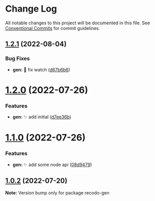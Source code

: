 # Change Log

All notable changes to this project will be documented in this file.
See [Conventional Commits](https://conventionalcommits.org) for commit guidelines.

## [1.2.1](https://github.com/ZxBing0066/recodo/compare/recodo-gen@1.2.0...recodo-gen@1.2.1) (2022-08-04)


### Bug Fixes

* **gen:** 🐞 fix watch ([d67b6b6](https://github.com/ZxBing0066/recodo/commit/d67b6b6bc3a8c3b62fb3700b90f145ce75b73def))





# [1.2.0](https://github.com/ZxBing0066/recodo/compare/recodo-gen@1.1.0...recodo-gen@1.2.0) (2022-07-26)


### Features

* **gen:** ✨ add initial ([d7ee36b](https://github.com/ZxBing0066/recodo/commit/d7ee36b3046ff2161ec9e785059ed7dfd969c792))





# [1.1.0](https://github.com/ZxBing0066/recodo/compare/recodo-gen@0.0.6...recodo-gen@1.1.0) (2022-07-26)


### Features

* **gen:** ✨ add some node api ([08d9479](https://github.com/ZxBing0066/recodo/commit/08d947907cd46e55340f4c4a5266f4ac71f77829))





## [1.0.2](https://github.com/ZxBing0066/recodo/compare/recodo-gen@0.0.6...recodo-gen@1.0.2) (2022-07-20)

**Note:** Version bump only for package recodo-gen
